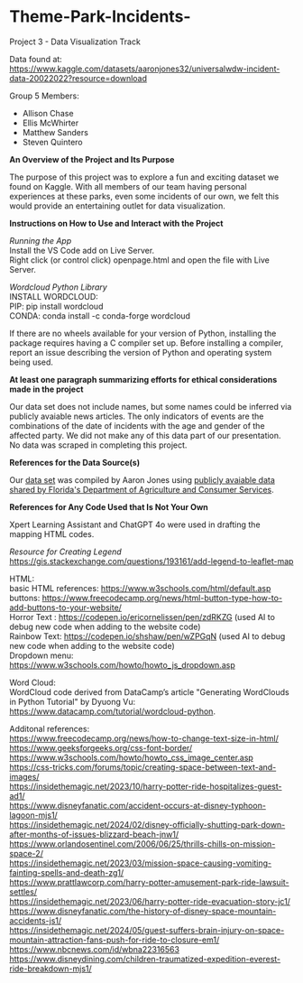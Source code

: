 # Theme-Park-Incidents-
Project 3 - Data Visualization Track

Data found at: https://www.kaggle.com/datasets/aaronjones32/universalwdw-incident-data-20022022?resource=download

Group 5 Members:
* Allison Chase
* Ellis McWhirter
* Matthew Sanders
* Steven Quintero


**An Overview of the Project and Its Purpose**

The purpose of this project was to explore a fun and exciting dataset we found on Kaggle. With all members of our team having personal experiences at these parks, even some incidents of our own, we felt this would provide an entertaining outlet for data visualization.

**Instructions on How to Use and Interact with the Project**

*Running the App* <br>
Install the VS Code add on Live Server.<br>
Right click (or control click) openpage.html and open the file with Live Server.

*Wordcloud Python Library*<br>
INSTALL WORDCLOUD:<br>
PIP: pip install wordcloud<br>
CONDA: conda install -c conda-forge wordcloud

If there are no wheels available for your version of Python, installing the package requires having a C compiler set up. Before installing a compiler, report an issue describing the version of Python and operating system being used.

**At least one paragraph summarizing efforts for ethical considerations made in the project**

Our data set does not include names, but some names could be inferred via publicly avaiable news articles. The only indicators of events are the combinations of the date of incidents with the age and gender of the affected party. We did not make any of this data part of our presentation. No data was scraped in completing this project. 

**References for the Data Source(s)**

Our [data set](https://www.kaggle.com/datasets/aaronjones32/universalwdw-incident-data-20022022?resource=download) was compiled by Aaron Jones using [publicly avaiable data shared by Florida's Department of Agriculture and Consumer Services](https://ccmedia.fdacs.gov/content/download/81386/file/exempt-facilities-report-102022.pdf). 

**References for Any Code Used that Is Not Your Own**

Xpert Learning Assistant and ChatGPT 4o were used in drafting the mapping HTML codes.

*Resource for Creating Legend* <br>
https://gis.stackexchange.com/questions/193161/add-legend-to-leaflet-map

HTML: <br>
basic HTML references: https://www.w3schools.com/html/default.asp <br>
buttons: https://www.freecodecamp.org/news/html-button-type-how-to-add-buttons-to-your-website/ <br>
Horror Text :  https://codepen.io/ericornelissen/pen/zdRKZG  (used AI to debug new code when adding to the website code) <br>
Rainbow Text: https://codepen.io/shshaw/pen/wZPGqN  (used AI to debug new code when adding to the website code) <br>
Dropdown menu: https://www.w3schools.com/howto/howto_js_dropdown.asp

Word Cloud: <br>
WordCloud code derived from DataCamp’s article "Generating WordClouds in Python Tutorial" by Dyuong Vu:  https://www.datacamp.com/tutorial/wordcloud-python.

Additonal references: <br>
https://www.freecodecamp.org/news/how-to-change-text-size-in-html/ <br>
https://www.geeksforgeeks.org/css-font-border/ <br>
https://www.w3schools.com/howto/howto_css_image_center.asp <br>
https://css-tricks.com/forums/topic/creating-space-between-text-and-images/ <br>
https://insidethemagic.net/2023/10/harry-potter-ride-hospitalizes-guest-ad1/ <br>
https://www.disneyfanatic.com/accident-occurs-at-disney-typhoon-lagoon-mjs1/ <br>
https://insidethemagic.net/2024/02/disney-officially-shutting-park-down-after-months-of-issues-blizzard-beach-jnw1/ <br>
https://www.orlandosentinel.com/2006/06/25/thrills-chills-on-mission-space-2/ <br>
https://insidethemagic.net/2023/03/mission-space-causing-vomiting-fainting-spells-and-death-zg1/ <br>
https://www.prattlawcorp.com/harry-potter-amusement-park-ride-lawsuit-settles/ <br>
https://insidethemagic.net/2023/06/harry-potter-ride-evacuation-story-jc1/ <br>
https://www.disneyfanatic.com/the-history-of-disney-space-mountain-accidents-js1/ <br>
https://insidethemagic.net/2024/05/guest-suffers-brain-injury-on-space-mountain-attraction-fans-push-for-ride-to-closure-em1/ <br>
https://www.nbcnews.com/id/wbna22316563 <br>
https://www.disneydining.com/children-traumatized-expedition-everest-ride-breakdown-mjs1/

